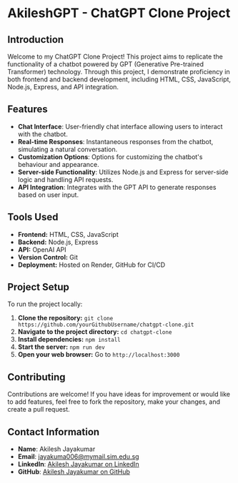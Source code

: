 # AkileshGPT - ChatGPT Clone Project

## Introduction

Welcome to my ChatGPT Clone Project! This project aims to replicate the functionality of a chatbot powered by GPT (Generative Pre-trained Transformer) technology. Through this project, I demonstrate proficiency in both frontend and backend development, including HTML, CSS, JavaScript, Node.js, Express, and API integration.

## Features

- **Chat Interface**: User-friendly chat interface allowing users to interact with the chatbot.
- **Real-time Responses**: Instantaneous responses from the chatbot, simulating a natural conversation.
- **Customization Options**: Options for customizing the chatbot's behaviour and appearance.
- **Server-side Functionality**: Utilizes Node.js and Express for server-side logic and handling API requests.
- **API Integration**: Integrates with the GPT API to generate responses based on user input.

## Tools Used

- **Frontend:** HTML, CSS, JavaScript
- **Backend:** Node.js, Express
- **API:** OpenAI API
- **Version Control:** Git
- **Deployment:** Hosted on Render, GitHub for CI/CD

## Project Setup

To run the project locally:

1. **Clone the repository:** `git clone https://github.com/yourGithubUsername/chatgpt-clone.git`
2. **Navigate to the project directory:** `cd chatgpt-clone`
3. **Install dependencies:** `npm install`
4. **Start the server:** `npm run dev`
5. **Open your web browser:** Go to `http://localhost:3000`

## Contributing

Contributions are welcome! If you have ideas for improvement or would like to add features, feel free to fork the repository, make your changes, and create a pull request.

## Contact Information

- **Name**: Akilesh Jayakumar
- **Email**: jayakuma006@mymail.sim.edu.sg
- **LinkedIn**: [Akilesh Jayakumar on LinkedIn](https://www.linkedin.com/in/akileshjayakumar/)
- **GitHub**: [Akilesh Jayakumar on GitHub](https://github.com/akileshjayakumar)
  
